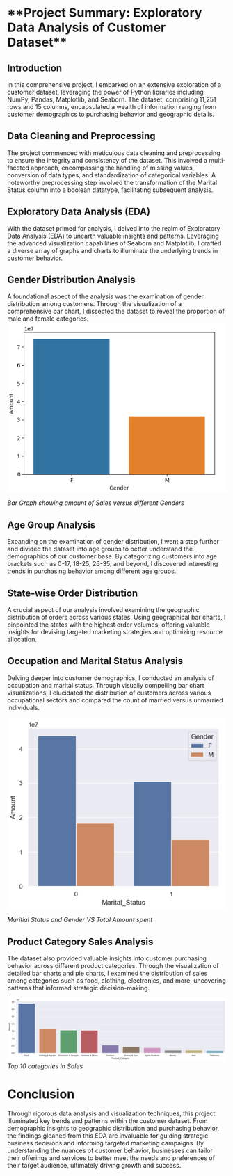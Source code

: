 <H1>**Project Summary: Exploratory Data Analysis of Customer Dataset**</H1>

<h2>Introduction</h2>

In this comprehensive project, I embarked on an extensive exploration of a customer dataset, leveraging the power of Python libraries including NumPy, Pandas, Matplotlib, and Seaborn. The dataset, comprising 11,251 rows and 15 columns, encapsulated a wealth of information ranging from customer demographics to purchasing behavior and geographic details.

<h2>Data Cleaning and Preprocessing</h2>

The project commenced with meticulous data cleaning and preprocessing to ensure the integrity and consistency of the dataset. This involved a multi-faceted approach, encompassing the handling of missing values, conversion of data types, and standardization of categorical variables. A noteworthy preprocessing step involved the transformation of the Marital Status column into a boolean datatype, facilitating subsequent analysis.

<h2>Exploratory Data Analysis (EDA)</h2>

With the dataset primed for analysis, I delved into the realm of Exploratory Data Analysis (EDA) to unearth valuable insights and patterns. Leveraging the advanced visualization capabilities of Seaborn and Matplotlib, I crafted a diverse array of graphs and charts to illuminate the underlying trends in customer behavior.

<h2>Gender Distribution Analysis</h2>

A foundational aspect of the analysis was the examination of gender distribution among customers. Through the visualization of a comprehensive bar chart, I dissected the dataset to reveal the proportion of male and female categories.
![Gender VS Total Sales Amount](https://github.com/abhinav-k18/Pandas-EDA/blob/main/Outputs%20for%20DA%20using%20Pandas/Gender%20vs%20Total%20Sales.png)

*Bar Graph showing amount of Sales versus different Genders*

<h2>Age Group Analysis</h2>

Expanding on the examination of gender distribution, I went a step further and divided the dataset into age groups to better understand the demographics of our customer base. By categorizing customers into age brackets such as 0-17, 18-25, 26-35, and beyond, I discovered interesting trends in purchasing behavior among different age groups.

<h2>State-wise Order Distribution</h2>

A crucial aspect of our analysis involved examining the geographic distribution of orders across various states. Using geographical bar charts, I pinpointed the states with the highest order volumes, offering valuable insights for devising targeted marketing strategies and optimizing resource allocation.

<h2>Occupation and Marital Status Analysis</h2>

Delving deeper into customer demographics, I conducted an analysis of occupation and marital status. Through visually compelling bar chart visualizations, I elucidated the distribution of customers across various occupational sectors and compared the count of married versus unmarried individuals.

![MaritialStatusandGenderVSTotalAmountspent](https://github.com/abhinav-k18/Pandas-EDA/blob/main/Outputs%20for%20DA%20using%20Pandas/Maritial%20Status%20and%20Gender%20vs%20Total%20Amount.png) 

*Maritial Status and Gender VS Total Amount spent*

<h2>Product Category Sales Analysis</h2>

The dataset also provided valuable insights into customer purchasing behavior across different product categories. Through the visualization of detailed bar charts and pie charts, I examined the distribution of sales among categories such as food, clothing, electronics, and more, uncovering patterns that informed strategic decision-making.

![Top 10 most amount spent categories](https://github.com/abhinav-k18/Pandas-EDA/blob/main/Outputs%20for%20DA%20using%20Pandas/Top%2010%20Categories%20in%20amount%20spent.png)
*Top 10 categories in Sales*

<h1>Conclusion</h1>

Through rigorous data analysis and visualization techniques, this project illuminated key trends and patterns within the customer dataset. From demographic insights to geographic distribution and purchasing behavior, the findings gleaned from this EDA are invaluable for guiding strategic business decisions and informing targeted marketing campaigns. By understanding the nuances of customer behavior, businesses can tailor their offerings and services to better meet the needs and preferences of their target audience, ultimately driving growth and success.
